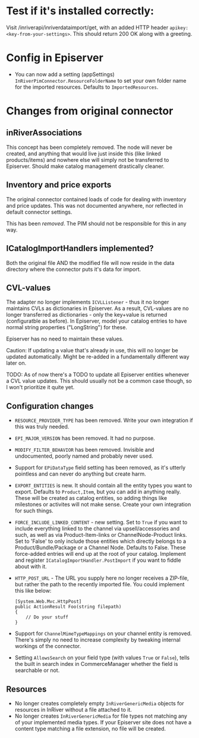 # Test if it's installed correctly:

Visit <yourSiteRoot>/inriverapi/inriverdataimport/get, with an added HTTP header `apikey: <key-from-your-settings>`. This should return 200 OK along with a greeting.

# Config in Episerver

- You can now add a setting (appSettings) `InRiverPimConnector.ResourceFolderName` to set your own folder name for the imported resources. Defaults to `ImportedResources`.

# Changes from original connector

## inRiverAssociations

This concept has been completely removed. The node will never be created, and anything that would live just inside this (like linked products/items) and nowhere else will simply not be transferred to Episerver. Should make catalog management drastically cleaner.

## Inventory and price exports

The original connector contained loads of code for dealing with inventory and price updates. This was not documented anywhere, nor reflected in default connector settings.

This has been *removed*. The PIM should not be responsible for this in any way. 

## ICatalogImportHandlers implemented?

Both the original file AND the modified file will now reside in the data directory where the connector puts it's data for import.

## CVL-values

The adapter no longer implements `ICVLListener` - thus it no longer maintains CVLs as dictionaries in Episerver. As a result, CVL-values are no longer transferred as dictionaries - only the key+value is returned (configuratble as before). In Episerver, model your catalog entries to have normal string properties ("LongString") for these.

Episerver has no need to maintain these values.

Caution: If updating a value that's already in use, this will no longer be updated automatically. Might be re-added in a fundamentally different way later on.

TODO: As of now there's a TODO to update all Episerver entities whenever a CVL value updates. This should usually not be a common case though, so I won't prioritize it quite yet.

## Configuration changes

- `RESOURCE_PROVIDER_TYPE` has been removed. Write your own integration if this was truly needed.
- `EPI_MAJOR_VERSION` has been removed. It had no purpose.
- `MODIFY_FILTER_BEHAVIOR` has been removed. Invisible and undocumented, poorly named and probably never used.
- Support for `EPiDataType` field setting has been removed, as it's utterly pointless and can never do anything but create harm.
- `EXPORT_ENTITIES` is new. It should contain all the entity types you want to export. Defaults to `Product,Item`, but you can add in anything really. These will be created as catalog entities, so adding things like milestones or activites will not make sense. Create your own integration for such things.
- `FORCE_INCLUDE_LINKED_CONTENT` - new setting. Set to `True` if you want to include everything linked to the channel via upsell/accessories and such, as well as via Product-Item-links or ChannelNode-Product links. Set to 'False' to only include those entities which directly belongs to a Product/Bundle/Package or a Channel Node. Defaults to False. These force-added entries will end up at the root of your catalog. Implement and register `ICatalogImportHandler.PostImport` if you want to fiddle about with it.
- `HTTP_POST_URL` - The URL you supply here no longer receives a ZIP-file, but rather the path to the recently imported file. You could implement this like below:


      [System.Web.Mvc.HttpPost]
      public ActionResult Foo(string filepath)
      {
          // Do your stuff
      }


- Support for `ChannelMimeTypeMappings` on your channel entity is removed. There's simply no need to increase complexity by tweaking internal workings of the connector.
- Setting `AllowsSearch` on your field type (with values `True` or `False`), tells the built in search index in CommerceManager whether the field is searchable or not.

## Resources

- No longer creates completely empty `InRiverGenericMedia` objects for resources in InRiver without a file attached to it.
- No longer creates `InRiverGenericMedia` for file types not matching any of your implemented media types. If your Episerver site does not have a content type matching a file extension, no file will be created.